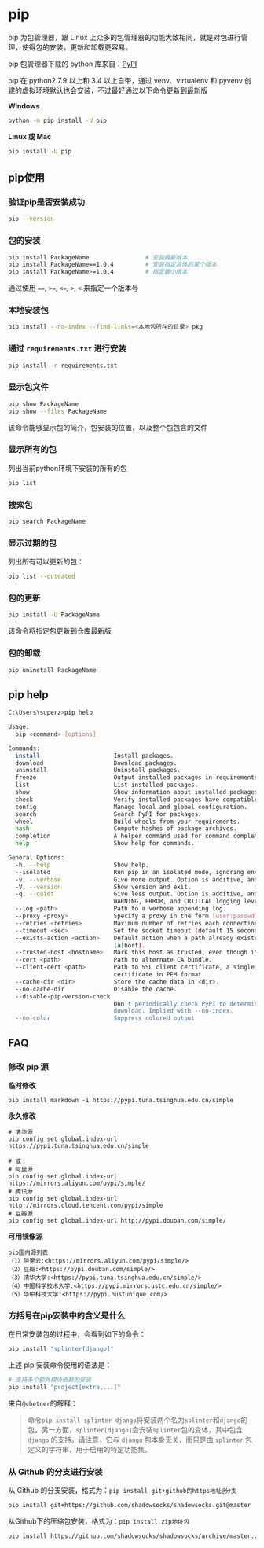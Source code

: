 # pip

pip 为包管理器，跟 Linux 上众多的包管理器的功能大致相同，就是对包进行管理，使得包的安装，更新和卸载更容易。

pip 包管理器下载的 python 库来自：[PyPI](https://pypi.org/)

pip 在 python2.7.9 以上和 3.4 以上自带，通过 venv、virtualenv 和 pyvenv 创建的虚拟环境默认也会安装，不过最好通过以下命令更新到最新版

**Windows**

```sh
python -m pip install -U pip
```

**Linux 或 Mac**

```sh
pip install -U pip
```

## pip使用

### 验证pip是否安装成功

```sh
pip --version
```

### 包的安装

```sh
pip install PackageName                # 安装最新版本
pip install PackageName==1.0.4         # 安装指定具体的某个版本
pip install PackageName>=1.0.4         # 指定最小版本
```

通过使用 `==`, `>=`, `<=`, `>`, `<` 来指定一个版本号

### 本地安装包

```sh
pip install --no-index --find-links=<本地包所在的目录> pkg
```

### 通过 `requirements.txt` 进行安装

```sh
pip install -r requirements.txt
```

### 显示包文件

```sh
pip show PackageName
pip show --files PackageName
```

该命令能够显示包的简介，包安装的位置，以及整个包包含的文件

### 显示所有的包

列出当前python环境下安装的所有的包

```sh
pip list
```

### 搜索包

```sh
pip search PackageName
```

### 显示过期的包

列出所有可以更新的包：

```sh
pip list --outdated
```

### 包的更新

```sh
pip install -U PackageName
```

该命令将指定包更新到仓库最新版

### 包的卸载

```sh
pip uninstall PackageName
```

## pip help

```sh
C:\Users\superz>pip help

Usage:
  pip <command> [options]

Commands:
  install                     Install packages.
  download                    Download packages.
  uninstall                   Uninstall packages.
  freeze                      Output installed packages in requirements format.
  list                        List installed packages.
  show                        Show information about installed packages.
  check                       Verify installed packages have compatible dependencies.
  config                      Manage local and global configuration.
  search                      Search PyPI for packages.
  wheel                       Build wheels from your requirements.
  hash                        Compute hashes of package archives.
  completion                  A helper command used for command completion.
  help                        Show help for commands.

General Options:
  -h, --help                  Show help.
  --isolated                  Run pip in an isolated mode, ignoring environment variables and user configuration.
  -v, --verbose               Give more output. Option is additive, and can be used up to 3 times.
  -V, --version               Show version and exit.
  -q, --quiet                 Give less output. Option is additive, and can be used up to 3 times (corresponding to
                              WARNING, ERROR, and CRITICAL logging levels).
  --log <path>                Path to a verbose appending log.
  --proxy <proxy>             Specify a proxy in the form [user:passwd@]proxy.server:port.
  --retries <retries>         Maximum number of retries each connection should attempt (default 5 times).
  --timeout <sec>             Set the socket timeout (default 15 seconds).
  --exists-action <action>    Default action when a path already exists: (s)witch, (i)gnore, (w)ipe, (b)ackup,
                              (a)bort).
  --trusted-host <hostname>   Mark this host as trusted, even though it does not have valid or any HTTPS.
  --cert <path>               Path to alternate CA bundle.
  --client-cert <path>        Path to SSL client certificate, a single file containing the private key and the
                              certificate in PEM format.
  --cache-dir <dir>           Store the cache data in <dir>.
  --no-cache-dir              Disable the cache.
  --disable-pip-version-check
                              Don't periodically check PyPI to determine whether a new version of pip is available for
                              download. Implied with --no-index.
  --no-color                  Suppress colored output
```

## FAQ

### 修改 pip 源

**临时修改**

```shell
pip install markdown -i https://pypi.tuna.tsinghua.edu.cn/simple
```

**永久修改**

```shell
# 清华源
pip config set global.index-url https://pypi.tuna.tsinghua.edu.cn/simple

# 或：
# 阿里源
pip config set global.index-url https://mirrors.aliyun.com/pypi/simple/
# 腾讯源
pip config set global.index-url http://mirrors.cloud.tencent.com/pypi/simple
# 豆瓣源
pip config set global.index-url http://pypi.douban.com/simple/
```

**可用镜像源**

```text
pip国内源列表
（1）阿里云:<https://mirrors.aliyun.com/pypi/simple/>
（2）豆瓣:<https://pypi.douban.com/simple/>
（3）清华大学:<https://pypi.tuna.tsinghua.edu.cn/simple/>
（4）中国科学技术大学:<https://pypi.mirrors.ustc.edu.cn/simple/>
（5）华中科技大学:<https://pypi.hustunique.com/>
```

### 方括号在pip安装中的含义是什么

在日常安装包的过程中，会看到如下的命令：

```sh
pip install "splinter[django]"
```

上述 pip 安装命令使用的语法是：

```sh
# 支持多个额外模块依赖的安装
pip install "project[extra,...]"
```

来自`@chetner`的解释：

> 命令`pip install splinter django`将安装两个名为`splinter`和`django`的包。另一方面，`splinter[django]`会安装`splinter`包的变体，其中包含 `django` 的支持。请注意，它与 `django` 包本身无关，而只是由 `splinter` 包定义的字符串，用于启用的特定功能集。

### 从 Github 的分支进行安装

从 Github 的分支安装，格式为：`pip install git+github的https地址@分支`

```sh
pip install git+https://github.com/shadowsocks/shadowsocks.git@master
```

从Github下的压缩包安装，格式为：`pip install zip地址包`

```sh
pip install https://github.com/shadowsocks/shadowsocks/archive/master.zip
```










